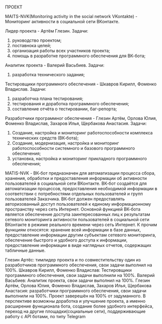 ﻿ПРОЕКТ




MAITS-NVK(Monitoring activity in the social network VKontakte) - Мониторинг активности в социальной сети ВКонтакте.

Лидер проекта - Артём Глезин. 
  Задачи:
1. руководство проектом;  
2. поставнока целей;  
3. организация работы всех участников проекта;  
4. помощь в разработке программного обеспечения для ВК-бота;  

Аналитик проекта - Валерий Васьбиев. 
  Задачи:
1. разработка технического задания; 

Тестировщики программного обеспечения - Шкавров Кирилл, Фоменко Владислав.
  Задачи: 
1. разработчка плана тестирования;
2. тестирования и доработка программного обеспечения; 
3. составление отчёта о тестировании, баг-репорта;

Разработчики программног обеспечения - Глезин Артём, Орлова Юлия, Фоменко Владислав, Захаров Илья, Щербакова Анастасия.
  Задачи:
1. Создание, настройка и мониторинг работоспособности комплекса технических средств
(ВК-бота);
2. Создание, модернизация, настройка и мониторинг работоспособности системного и базового
программного обеспечения;
3. установка, настройка и мониторинг прикладного программного обеспечения;

MATIS-NVK - ВК-бот предназначен для автоматизации процесса сбора, хранения, обработки и предоставления информации об активности пользователей в социальной сети ВКонтакте.
ВК-бот создаётся для автоматизации процессов, предоставления необходимой информации в соответствии с потребностями отдельных пользователей и групп пользователей Заказчика. ВК-бот должен предоставлять авторизованный доступ пользователей к единому информационному пространству через сеть Интернет.
Основной функцией ВК-бота является обеспечение доступа заинтересованных лиц к результатам сетевого мониторинга активности пользователей в социальной сети ВКонтакте в режиме реального времени через сеть Интернет. К прочим функциям относятся: хранение всей информации в базе данных, предоставление информации другим субъектам сетевого мониторинга, обеспечение быстрого и удобного доступа к информации, предоставление информации в виде наглядных отчетов, содержащих табличные данные.

Глезин Артёс: тимлидер проекта и по совместительству один из разработчиков программного обеспечения, свои задачи выполнил на 100%.
Шкавров Кирилл, Фоменко Владислав: Тестировщики программного обеспечения, свои задачи выполнили на 100%.
Валерий Васьбиев: Аналитик проекта, свои задачи выполнил на 100%.
Глезин Артём, Орлова Юлия, Фоменко Владислав, Захаров Илья, Щербакова Анастасия: разработчики программного обеспечения, свои задачи выполнили на 100%. 
Проект заверешён на 100% от задуманного. В перспективе возможны доработка и улучшение проекта, а именно расширение функционала бота, создание более удобного интерфейса, переход на другие площадки(социальные сети), поддерживающие работу с API ботами, по типу Telegram  
